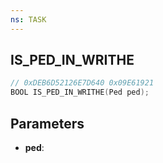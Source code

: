 ```yaml
---
ns: TASK
---
```

## IS_PED_IN_WRITHE

```c
// 0xDEB6D52126E7D640 0x09E61921
BOOL IS_PED_IN_WRITHE(Ped ped);
```

## Parameters
* **ped**:
